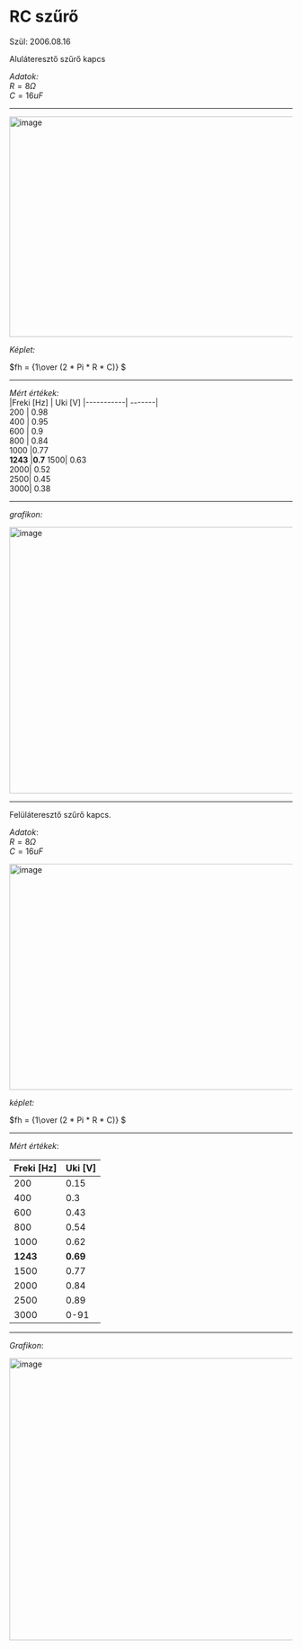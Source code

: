 # RC szűrő  

Szül: 2006.08.16  

Aluláteresztő szűrő kapcs  

*Adatok:*  
$R = 8 Ω$  
$C = 16 uF$  

---  
<img width="797" height="392" alt="image" src="https://github.com/user-attachments/assets/09ff4108-a613-4816-ac4d-e65b239944c0" />

*Képlet:*  

$fh = {1\over  (2 * Pi * R * C)} $


---  

*Mért értékek:*  
|Freki [Hz] |	Uki [V]
|-----------| -------|	
200 |	0.98  
400 |	0.95  
600 |	0.9  
800 |	0.84  
1000 |0.77  
**1243** |**0.7** 
1500| 0.63  
2000| 0.52  
2500| 0.45  
3000| 0.38   

------  

*grafikon:*  

<img width="757" height="474" alt="image" src="https://github.com/user-attachments/assets/8fd088ed-3f18-482d-af26-9e6f79af1af4" />

----  
Felüláteresztő szűrő kapcs.  

*Adatok*:  
$R  = 8Ω$  
$C = 16 uF$  

<img width="898" height="402" alt="image" src="https://github.com/user-attachments/assets/ea9e29da-a9ed-49dd-a0a2-dffb7e7a93c6" />
 

*képlet:*  

$fh = {1\over  (2 * Pi * R * C)} $

----  

*Mért értékek*:  

|Freki [Hz] | Uki [V]  
|---------|--------|  
200 |	0.15  
400 |	0.3  
600 | 0.43  
800 | 0.54  
1000 | 0.62  
**1243** | **0.69** 
1500 | 0.77  
2000 | 0.84  
2500 | 0.89  
3000 | 0-91  

-----  

*Grafikon*:  

<img width="1019" height="502" alt="image" src="https://github.com/user-attachments/assets/3b0c035b-d81d-45af-b90b-f786952e5841" />
















